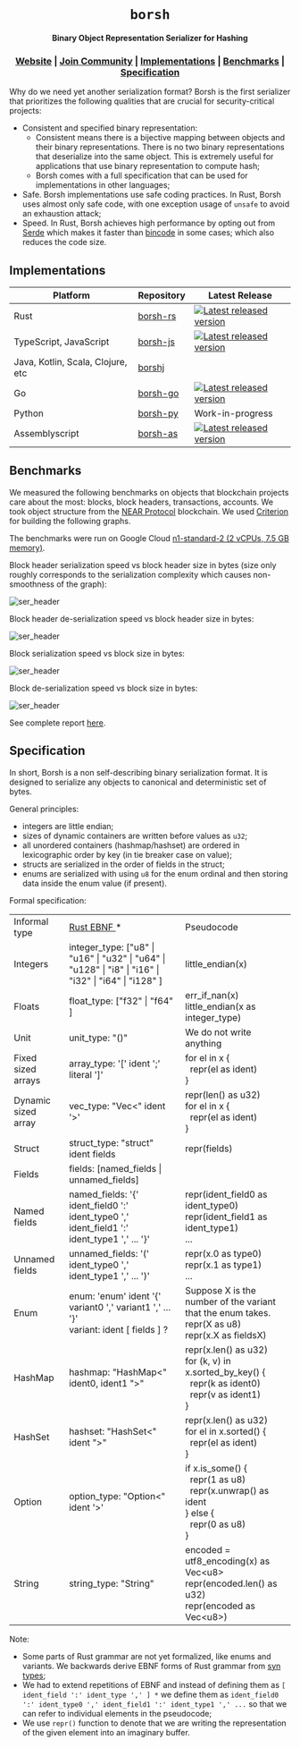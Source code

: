 <div align="center">

  <h1><code>borsh</code></h1>

  <p>
    <strong>Binary Object Representation Serializer for Hashing</strong>
  </p>
  
  <h3>
    <a href="https://borsh.io">Website</a>
    <span> | </span>
    <a href="https://near.chat">Join Community</a>
    <span> | </span>
    <a href="https://github.com/nearprotocol/borsh#implementations">Implementations</a>
    <span> | </span>
    <a href="https://github.com/nearprotocol/borsh#benchmarks">Benchmarks</a>
    <span> | </span>
    <a href="https://github.com/nearprotocol/borsh#specification">Specification</a>
  </h3>
</div>

Why do we need yet another serialization format? Borsh is the first serializer that prioritizes the following qualities that are crucial for security-critical projects:

- Consistent and specified binary representation:
  - Consistent means there is a bijective mapping between objects and their binary representations. There is no two binary representations that deserialize
    into the same object. This is extremely useful for applications that use binary representation to compute hash;
  - Borsh comes with a full specification that can be used for implementations in other languages;
- Safe. Borsh implementations use safe coding practices. In Rust, Borsh uses almost only safe code, with one exception usage of `unsafe` to avoid an exhaustion attack;
- Speed. In Rust, Borsh achieves high performance by opting out from [Serde](https://serde.rs) which makes it faster
  than [bincode](https://github.com/servo/bincode) in some cases; which also reduces the code size.

## Implementations

| Platform                          | Repository                                   | Latest Release                                                                                                                                 |
| --------------------------------- | -------------------------------------------- | ---------------------------------------------------------------------------------------------------------------------------------------------- |
| Rust                              | [borsh-rs](https://github.com/near/borsh-rs) | <a href="https://crates.io/crates/borsh"><img src="https://img.shields.io/crates/v/borsh.svg?style=flat-square" alt="Latest released version" /></a> |
| TypeScript, JavaScript            | [borsh-js](https://github.com/near/borsh-js) | <a href="https://npmjs.com/borsh"><img src="https://img.shields.io/npm/v/borsh.svg?style=flat-square" alt="Latest released version"></a>                           |
| Java, Kotlin, Scala, Clojure, etc | [borshj](https://github.com/near/borshj)     |                                                                                                                                                |
| Go                                | [borsh-go](https://github.com/near/borsh-go) | <a href="https://github.com/near/borsh-go"><img src="https://img.shields.io/github/v/release/near/borsh-go?sort=semver&style=flat-square" alt="Latest released version" /></a> |
| Python                            | [borsh-py](https://github.com/near/borsh-py) | Work-in-progress                                                                                                                               |
| Assemblyscript                    | [borsh-as](https://github.com/gagdiez/serial-as/tree/main/borsh) | <a href="https://www.npmjs.com/package/@serial-as/borsh"><img src="https://img.shields.io/npm/v/@serial-as/borsh?style=flat-square" alt="Latest released version" /></a> |

## Benchmarks

We measured the following benchmarks on objects that blockchain projects care about the most: blocks, block headers,
transactions, accounts. We took object structure from the [NEAR Protocol](https://near.org) blockchain.
We used [Criterion](https://bheisler.github.io/criterion.rs/book/index.html) for building the following graphs.

The benchmarks were run on Google Cloud [n1-standard-2 (2 vCPUs, 7.5 GB memory)](https://cloud.google.com/compute/docs/machine-types).

Block header serialization speed vs block header size in bytes (size only roughly corresponds to the serialization complexity which causes non-smoothness of the graph):

![ser_header](http://borsh.io/criterion/ser_header/report/lines.svg)

Block header de-serialization speed vs block header size in bytes:

![ser_header](http://borsh.io/criterion/de_header/report/lines.svg)

Block serialization speed vs block size in bytes:

![ser_header](http://borsh.io/criterion/ser_block/report/lines.svg)

Block de-serialization speed vs block size in bytes:

![ser_header](http://borsh.io/criterion/de_block/report/lines.svg)

See complete report [here](http://borsh.io/criterion/report/index.html).

## Specification

In short, Borsh is a non self-describing binary serialization format. It is designed to serialize any objects to canonical and deterministic set of bytes.

General principles:

- integers are little endian;
- sizes of dynamic containers are written before values as `u32`;
- all unordered containers (hashmap/hashset) are ordered in lexicographic order by key (in tie breaker case on value);
- structs are serialized in the order of fields in the struct;
- enums are serialized with using `u8` for the enum ordinal and then storing data inside the enum value (if present).

Formal specification:

<div>
  <table>
    <tr>
      <td>Informal type</td>
      <td><a href="https://doc.rust-lang.org/grammar.html">Rust EBNF </a> * </td>
      <td>Pseudocode</td>
    </tr>
    <tr>
      <td>Integers</td>
      <td>integer_type: ["u8" | "u16" | "u32" | "u64" | "u128" | "i8" | "i16" | "i32" | "i64" | "i128" ]</td>
      <td>little_endian(x)</td>
    </tr>
    <tr>
      <td>Floats</td>
      <td>float_type: ["f32" | "f64" ]</td>
      <td>
        err_if_nan(x)<br/>
        little_endian(x as integer_type)
      </td>
    </tr>
    <tr>
      <td>Unit</td>
      <td>unit_type: "()"</td>
      <td>We do not write anything</td>
    </tr>
    <tr>
      <td>Fixed sized arrays</td>
      <td>array_type: '[' ident ';' literal ']'</td>
      <td>
        for el in x {<br/>
        &nbsp; repr(el as ident)<br/>
        }
      </td>
    </tr>
    <tr>
      <td>Dynamic sized array</td>
      <td>vec_type: "Vec&lt;" ident '&gt;'</td>
      <td>
        repr(len() as u32)<br/>
        for el in x {<br/>
        &nbsp; repr(el as ident)<br/>
        }
      </td>
    </tr>
    <tr>
      <td>Struct</td>
      <td>struct_type: "struct" ident fields</td>
      <td>repr(fields)</td>
    </tr>
    <tr>
      <td>Fields</td>
      <td>fields: [named_fields | unnamed_fields]</td>
      <td></td>
    </tr>
    <tr>
      <td>Named fields</td>
      <td>named_fields: '{' ident_field0 ':' ident_type0 ',' ident_field1 ':' ident_type1 ',' ... '}'</td>
      <td>
        repr(ident_field0 as ident_type0)<br/>
        repr(ident_field1 as ident_type1)<br/>
        ...
      </td>
    </tr>
    <tr>
      <td>Unnamed fields</td>
      <td>unnamed_fields: '(' ident_type0 ',' ident_type1 ',' ... ')'</td>
      <td>
        repr(x.0 as type0)<br/>
        repr(x.1 as type1)<br/>
        ...
      </td>
    </tr>
    <tr>
      <td>Enum</td>
      <td>
        enum: 'enum' ident '{' variant0 ',' variant1 ',' ... '}'<br/>
        variant: ident [ fields ] ?
      </td>
      <td>
        Suppose X is the number of the variant that the enum takes.<br/>
        repr(X as u8)<br/>
        repr(x.X as fieldsX)
      </td>
    </tr>
    <tr>
      <td>HashMap</td>
      <td>hashmap: "HashMap&lt;" ident0, ident1 "&gt;"</td>
      <td>
        repr(x.len() as u32)<br/>
        for (k, v) in x.sorted_by_key() {<br/>
        &nbsp; repr(k as ident0)<br/>
        &nbsp; repr(v as ident1)<br/>
        }
      </td>
    </tr>
    <tr>
      <td>HashSet</td>
      <td>hashset: "HashSet&lt;" ident "&gt;"</td>
      <td>
        repr(x.len() as u32)<br/>
        for el in x.sorted() {<br/>
        &nbsp; repr(el as ident)<br/>
        }
      </td>
    </tr>
    <tr>
      <td>Option</td>
      <td>option_type: "Option&lt;" ident '&gt;'</td>
      <td>
        if x.is_some() {<br/>
        &nbsp; repr(1 as u8)<br/>
        &nbsp; repr(x.unwrap() as ident <br/>
        } else {<br/>
        &nbsp; repr(0 as u8)<br/>
        }
      </td>
    </tr>
    <tr>
      <td>String</td>
      <td>string_type: "String"</td>
      <td>
        encoded = utf8_encoding(x) as Vec&lt;u8&gt;<br/>
        repr(encoded.len() as u32)<br/>
        repr(encoded as Vec&lt;u8&gt;)
      </td>
    </tr>
  </table>
</div>

Note:

- Some parts of Rust grammar are not yet formalized, like enums and variants. We backwards derive EBNF forms of Rust grammar from [syn types](https://github.com/dtolnay/syn);
- We had to extend repetitions of EBNF and instead of defining them as `[ ident_field ':' ident_type ',' ] *` we define them as `ident_field0 ':' ident_type0 ',' ident_field1 ':' ident_type1 ',' ...` so that we can refer to individual elements in the pseudocode;
- We use `repr()` function to denote that we are writing the representation of the given element into an imaginary buffer.
